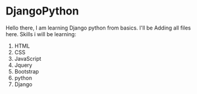 # DjangoPython

Hello there,
I am learning Django python from basics.
I'll be Adding all files here.
Skills i will be learning:
1. HTML
2. CSS
3. JavaScript
4. Jquery
5. Bootstrap
6. python
7. Django
